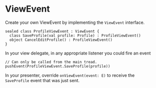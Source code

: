 # ViewEvent
Create your own ViewEvent by implementing the  `ViewEvent`  interface.

```
sealed class ProfileViewEvent : ViewEvent {
  class SaveProfile(val profile: Profile) : ProfileViewEvent()
  object CancelEditProfile() : ProfileViewEvent()
}

```

In your view delegate, in any appropriate listener you could fire an event

```
// Can only be called from the main tread.
pushEvent(ProfileViewEvent.SaveProfile(profile))
```
In your presenter, override `onViewEvent(event: E)` to receive the `SaveProfile` event that was just sent.
